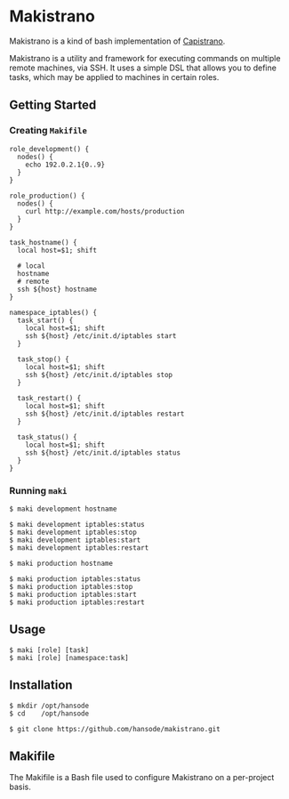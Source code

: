 Makistrano
==========

Makistrano is a kind of bash implementation of [Capistrano](https://github.com/capistrano/capistrano).

Makistrano is a utility and framework for executing commands on multiple remote machines, via SSH.
It uses a simple DSL that allows you to define tasks, which may be applied to machines in certain roles.

Getting Started
---------------

### Creating `Makifile`

```
role_development() {
  nodes() {
    echo 192.0.2.1{0..9}
  }
}

role_production() {
  nodes() {
    curl http://example.com/hosts/production
  }
}

task_hostname() {
  local host=$1; shift

  # local
  hostname
  # remote
  ssh ${host} hostname
}

namespace_iptables() {
  task_start() {
    local host=$1; shift
    ssh ${host} /etc/init.d/iptables start
  }

  task_stop() {
    local host=$1; shift
    ssh ${host} /etc/init.d/iptables stop
  }

  task_restart() {
    local host=$1; shift
    ssh ${host} /etc/init.d/iptables restart
  }

  task_status() {
    local host=$1; shift
    ssh ${host} /etc/init.d/iptables status
  }
}
```

### Running `maki`

```
$ maki development hostname

$ maki development iptables:status
$ maki development iptables:stop
$ maki development iptables:start
$ maki development iptables:restart
```

```
$ maki production hostname

$ maki production iptables:status
$ maki production iptables:stop
$ maki production iptables:start
$ maki production iptables:restart
```

Usage
-----

```
$ maki [role] [task]
$ maki [role] [namespace:task]
```

Installation
------------

```
$ mkdir /opt/hansode
$ cd    /opt/hansode

$ git clone https://github.com/hansode/makistrano.git
```

Makifile
--------

The Makifile is a Bash file used to configure Makistrano on a per-project basis.
